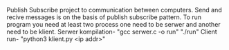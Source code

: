 Publish Subscribe project to communication between computers.
Send and recive messages is on the basis of publish subscribe pattern.
To run program you need at least two process one need to be serwer and another need to be klient.
Serwer kompilation- "gcc serwer.c -o run"
"./run"
Client run- "python3 klient.py \<ip addr\>"
